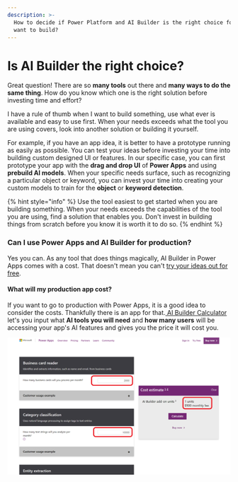 ```yaml
---
description: >-
  How to decide if Power Platform and AI Builder is the right choice for what I
  want to build?
---
```


# Is AI Builder the right choice?

Great question! There are so **many tools** out there and **many ways to do the same thing**. How do you know which one is the right solution before investing time and effort?

I have a rule of thumb when I want to build something, use what ever is available and easy to use first. When your needs exceeds what the tool you are using covers, look into another solution or building it yourself. 

For example, if you have an app idea, it is better to have a prototype running as easily as possible. You can test your ideas before investing your time into building custom designed UI or features. In our specific case, you can first prototype your app with the **drag and drop UI** of **Power Apps** and using **prebuild AI models**. When your specific needs surface, such as recognizing a particular object or keyword, you can invest your time into creating your custom models to train for the **object** or **keyword detection**.

{% hint style="info" %}
Use the tool easiest to get started when you are building something. When your needs exceeds the capabilities of the tool you are using, find a solution that enables you. Don't invest in building things from scratch before you know it is worth it to do so.
{% endhint %}

### Can I use Power Apps and AI Builder for production?

Yes you can. As any tool that does things magically, AI Builder in Power Apps comes with a cost. That doesn't mean you can't [try your ideas out for free](https://docs.microsoft.com/powerapps/maker/signup-for-powerapps?WT.mc_id=aiml-8438-ayyonet).

#### What will my production app cost?

If you want to go to production with Power Apps, it is a good idea to consider the costs. Thankfully there is an app for that.[ AI Builder Calculator](https://powerapps.microsoft.com/ai-builder-calculator/?WT.mc_id=aiml-8438-ayyonet) let's you input what **AI tools you will need** and **how many users** will be accessing your app's AI features and gives you the price it will cost you. 

![AI Builder cost calculator](../../.gitbook/assets/aibuildercalculate%20%281%29.png)

#### 

